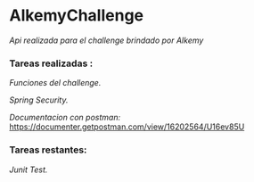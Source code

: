# AlkemyChallenge
_Api realizada para el challenge brindado por Alkemy_

### Tareas realizadas : 

_Funciones del challenge._

_Spring Security._

_Documentacion con postman:_
https://documenter.getpostman.com/view/16202564/U16ev85U

### Tareas restantes:

_Junit Test._

